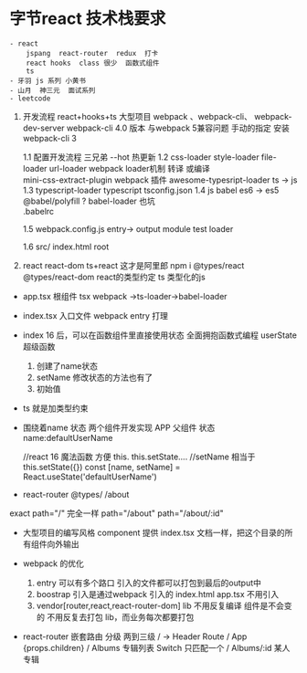 # 字节react 技术栈要求   
    - react
        jspang  react-router  redux  打卡 
        react hooks  class 很少  函数式组件
        ts
    - 牙羽 js 系列 小黄书
    - 山月  神三元  面试系列 
    - leetcode  


1. 开发流程 react+hooks+ts  大型项目  webpack 、webpack-cli、 webpack-dev-server
webpack-cli  4.0 版本 与webpack 5兼容问题
手动的指定 安装 webpack-cli 3

    1.1 配置开发流程 三兄弟
        --hot  热更新 
    1.2 css-loader style-loader file-loader url-loader 
        webpack loader机制 转译 或编译   
        mini-css-extract-plugin webpack 插件 
        awesome-typesript-loader ts -> js 
    1.3 typescript-loader  typescript 
        tsconfig.json 
    1.4 js   babel es6 -> es5
        @babel/polyfill ? 
        babel-loader 也坑  
        .babelrc

    1.5 webpack.config.js 
        entry-> output 
        module test loader 

    1.6  src/ index.html  root
2. react  react-dom
    ts+react  这才是阿里郎
    npm i @types/react  @types/react-dom  react的类型约定
    ts 类型化的js
    

- app.tsx
    根组件 tsx webpack ->ts-loader->babel-loader
- index.tsx
    入口文件  webpack entry 打理

- index 16 后，可以在函数组件里直接使用状态
全面拥抱函数式编程
    userState  超级函数 
    1. 创建了name状态
    2. setName 修改状态的方法也有了
    3. 初始值
- ts 就是加类型约束

- 围绕着name 状态  两个组件开发实现
    APP 父组件   状态  name:defaultUserName
    <!-- this.state = {//Componnet
        name:'defaultUserName'
    } -->

    //react 16 魔法函数 方便  this.   this.setState....
    //setName  相当于this.setState({})
    const [name, setName] = React.useState('defaultUserName')

- react-router @types/
/about
<Switch>
    exact path="/"  完全一样
    path="/about"
    path="/about/:id"

- 大型项目的编写风格
    component 提供  index.tsx
    文档一样，把这个目录的所有组件向外输出
    

- webpack 的优化
    1. entry 可以有多个路口
        引入的文件都可以打包到最后的output中
    2. boostrap 引入是通过webpack 引入的
        index.html  app.tsx  不用引入
    3. vendor[router,react,react-router-dom]
        lib 不用反复编译
        组件是不会变的
        不用反复去打包 lib，而业务每次都要打包


- react-router  嵌套路由
    分级 两到三级
    / ->  Header   Route /  App  {props.children}
        / Albums  专辑列表   Switch  只匹配一个
            / Albums/:id  某人专辑
